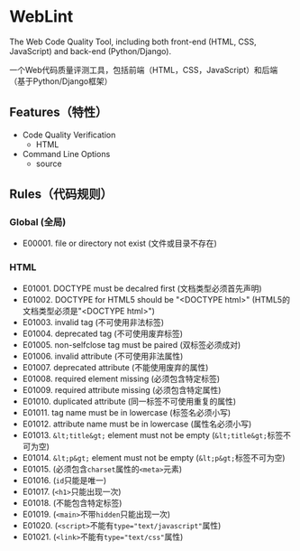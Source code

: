 # WebLint

The Web Code Quality Tool, including both front-end (HTML, CSS, JavaScript) and back-end (Python/Django).

一个Web代码质量评测工具，包括前端（HTML，CSS，JavaScript）和后端（基于Python/Django框架）

## Features（特性）

- Code Quality Verification
  - HTML
- Command Line Options
  - source

## Rules（代码规则）

### Global (全局)

- E00001. file or directory not exist (文件或目录不存在)

### HTML

- E01001. DOCTYPE must be decalred first (文档类型必须首先声明)
- E01002. DOCTYPE for HTML5 should be "&lt;DOCTYPE html&gt;" (HTML5的文档类型必须是"&lt;DOCTYPE html&gt;")
- E01003. invalid tag (不可使用非法标签)
- E01004. deprecated tag (不可使用废弃标签)
- E01005. non-selfclose tag must be paired (双标签必须成对)
- E01006. invalid attribute (不可使用非法属性)
- E01007. deprecated attribute (不能使用废弃的属性)
- E01008. required element missing (必须包含特定标签)
- E01009. required attribute missing (必须包含特定属性)
- E01010. duplicated attribute (同一标签不可使用重复的属性)
- E01011. tag name must be in lowercase (标签名必须小写)
- E01012. attribute name must be in lowercase (属性名必须小写)
- E01013. `&lt;title&gt;` element must not be empty (`&lt;title&gt;`标签不可为空)
- E01014. `&lt;p&gt;` element must not be empty (`&lt;p&gt;`标签不可为空)
- E01015. (必须包含`charset`属性的`<meta>`元素)
- E01016. (`id`只能是唯一)
- E01017. (`<h1>`只能出现一次)
- E01018. (不能包含特定标签)
- E01019. (`<main>`不带`hidden`只能出现一次)
- E01020. (`<script>`不能有`type="text/javascript"`属性)
- E01021. (`<link>`不能有`type="text/css"`属性)
